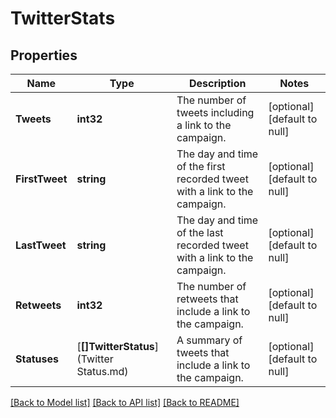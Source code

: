 # TwitterStats

## Properties
Name | Type | Description | Notes
------------ | ------------- | ------------- | -------------
**Tweets** | **int32** | The number of tweets including a link to the campaign. | [optional] [default to null]
**FirstTweet** | **string** | The day and time of the first recorded tweet with a link to the campaign. | [optional] [default to null]
**LastTweet** | **string** | The day and time of the last recorded tweet with a link to the campaign. | [optional] [default to null]
**Retweets** | **int32** | The number of retweets that include a link to the campaign. | [optional] [default to null]
**Statuses** | [**[]TwitterStatus**](Twitter Status.md) | A summary of tweets that include a link to the campaign. | [optional] [default to null]

[[Back to Model list]](../README.md#documentation-for-models) [[Back to API list]](../README.md#documentation-for-api-endpoints) [[Back to README]](../README.md)


